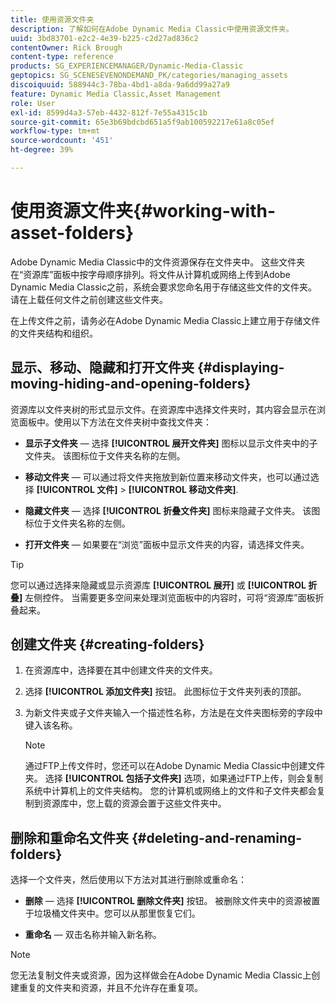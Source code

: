 ```yaml
---
title: 使用资源文件夹
description: 了解如何在Adobe Dynamic Media Classic中使用资源文件夹。
uuid: 3bd83701-e2c2-4e39-b225-c2d27ad836c2
contentOwner: Rick Brough
content-type: reference
products: SG_EXPERIENCEMANAGER/Dynamic-Media-Classic
geptopics: SG_SCENESEVENONDEMAND_PK/categories/managing_assets
discoiquuid: 588944c3-78ba-4bd1-a8da-9a6dd99a27a9
feature: Dynamic Media Classic,Asset Management
role: User
exl-id: 8599d4a3-57eb-4432-812f-7e55a4315c1b
source-git-commit: 65e3b69bdcbd651a5f9ab100592217e61a8c05ef
workflow-type: tm+mt
source-wordcount: '451'
ht-degree: 39%

---
```


# 使用资源文件夹{#working-with-asset-folders}

Adobe Dynamic Media Classic中的文件资源保存在文件夹中。 这些文件夹在“资源库”面板中按字母顺序排列。将文件从计算机或网络上传到Adobe Dynamic Media Classic之前，系统会要求您命名用于存储这些文件的文件夹。 请在上载任何文件之前创建这些文件夹。

在上传文件之前，请务必在Adobe Dynamic Media Classic上建立用于存储文件的文件夹结构和组织。

## 显示、移动、隐藏和打开文件夹 {#displaying-moving-hiding-and-opening-folders}

资源库以文件夹树的形式显示文件。在资源库中选择文件夹时，其内容会显示在浏览面板中。使用以下方法在文件夹树中查找文件夹：

* **显示子文件夹**  — 选择 **[!UICONTROL 展开文件夹]** 图标以显示文件夹中的子文件夹。 该图标位于文件夹名称的左侧。

* **移动文件夹**  — 可以通过将文件夹拖放到新位置来移动文件夹，也可以通过选择 **[!UICONTROL 文件]** > **[!UICONTROL 移动文件夹]**.

* **隐藏文件夹**  — 选择 **[!UICONTROL 折叠文件夹]** 图标来隐藏子文件夹。 该图标位于文件夹名称的左侧。

* **打开文件夹**  — 如果要在“浏览”面板中显示文件夹的内容，请选择文件夹。

>[!TIP]
>
>您可以通过选择来隐藏或显示资源库 **[!UICONTROL 展开]** 或 **[!UICONTROL 折叠]** 左侧控件。 当需要更多空间来处理浏览面板中的内容时，可将“资源库”面板折叠起来。

## 创建文件夹 {#creating-folders}

1. 在资源库中，选择要在其中创建文件夹的文件夹。
1. 选择 **[!UICONTROL 添加文件夹]** 按钮。 此图标位于文件夹列表的顶部。
1. 为新文件夹或子文件夹输入一个描述性名称，方法是在文件夹图标旁的字段中键入该名称。

   >[!NOTE]
   >
   >通过FTP上传文件时，您还可以在Adobe Dynamic Media Classic中创建文件夹。 选择 **[!UICONTROL 包括子文件夹]** 选项，如果通过FTP上传，则会复制系统中计算机上的文件夹结构。 您的计算机或网络上的文件和子文件夹都会复制到资源库中，您上载的资源会置于这些文件夹中。

## 删除和重命名文件夹 {#deleting-and-renaming-folders}

选择一个文件夹，然后使用以下方法对其进行删除或重命名：

* **删除**  — 选择 **[!UICONTROL 删除文件夹]** 按钮。 被删除文件夹中的资源被置于垃圾桶文件夹中。您可以从那里恢复它们。

* **重命名**  — 双击名称并输入新名称。

>[!NOTE]
>
>您无法复制文件夹或资源，因为这样做会在Adobe Dynamic Media Classic上创建重复的文件夹和资源，并且不允许存在重复项。
